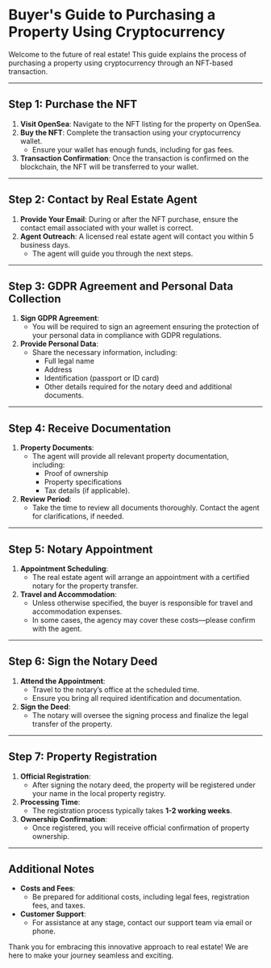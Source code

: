 # Buyer's Guide to Purchasing a Property Using Cryptocurrency

Welcome to the future of real estate! This guide explains the process of purchasing a property using cryptocurrency through an NFT-based transaction.

---

## Step 1: Purchase the NFT
1. **Visit OpenSea**: Navigate to the NFT listing for the property on OpenSea.
2. **Buy the NFT**: Complete the transaction using your cryptocurrency wallet.
   - Ensure your wallet has enough funds, including for gas fees.
3. **Transaction Confirmation**: Once the transaction is confirmed on the blockchain, the NFT will be transferred to your wallet.

---

## Step 2: Contact by Real Estate Agent
1. **Provide Your Email**: During or after the NFT purchase, ensure the contact email associated with your wallet is correct.
2. **Agent Outreach**: A licensed real estate agent will contact you within 5 business days.
   - The agent will guide you through the next steps.

---

## Step 3: GDPR Agreement and Personal Data Collection
1. **Sign GDPR Agreement**:
   - You will be required to sign an agreement ensuring the protection of your personal data in compliance with GDPR regulations.
2. **Provide Personal Data**:
   - Share the necessary information, including:
     - Full legal name
     - Address
     - Identification (passport or ID card)
     - Other details required for the notary deed and additional documents.

---

## Step 4: Receive Documentation
1. **Property Documents**:
   - The agent will provide all relevant property documentation, including:
     - Proof of ownership
     - Property specifications
     - Tax details (if applicable).
2. **Review Period**:
   - Take the time to review all documents thoroughly. Contact the agent for clarifications, if needed.

---

## Step 5: Notary Appointment
1. **Appointment Scheduling**:
   - The real estate agent will arrange an appointment with a certified notary for the property transfer.
2. **Travel and Accommodation**:
   - Unless otherwise specified, the buyer is responsible for travel and accommodation expenses.
   - In some cases, the agency may cover these costs—please confirm with the agent.

---

## Step 6: Sign the Notary Deed
1. **Attend the Appointment**:
   - Travel to the notary’s office at the scheduled time.
   - Ensure you bring all required identification and documentation.
2. **Sign the Deed**:
   - The notary will oversee the signing process and finalize the legal transfer of the property.

---

## Step 7: Property Registration
1. **Official Registration**:
   - After signing the notary deed, the property will be registered under your name in the local property registry.
2. **Processing Time**:
   - The registration process typically takes **1-2 working weeks**.
3. **Ownership Confirmation**:
   - Once registered, you will receive official confirmation of property ownership.

---

## Additional Notes
- **Costs and Fees**:
  - Be prepared for additional costs, including legal fees, registration fees, and taxes.
- **Customer Support**:
  - For assistance at any stage, contact our support team via email or phone.

Thank you for embracing this innovative approach to real estate! We are here to make your journey seamless and exciting.